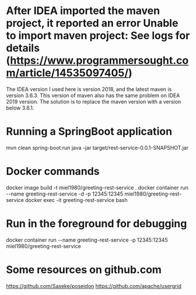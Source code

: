 
# After IDEA imported the maven project, it reported an error Unable to import maven project: See logs for details (https://www.programmersought.com/article/14535097405/)
The IDEA version I used here is version 2018, and the latest maven is version 3.6.3. 
This version of maven also has the same problem on IDEA 2019 version. 
The solution is to replace the maven version with a version below 3.6.1.

# Running a SpringBoot application
mvn clean spring-boot:run
java -jar target/rest-service-0.0.1-SNAPSHOT.jar

# Docker commands
docker image build -t miel1980/greeting-rest-service .
docker container run --name greeting-rest-service -d -p 12345:12345 miel1980/greeting-rest-service
docker exec -it greeting-rest-service bash

# Run in the foreground for debugging
docker container run --name greeting-rest-service -p 12345:12345 miel1980/greeting-rest-service

# Some resources on github.com
https://github.com/Saseke/poseidon
https://github.com/apache/usergrid